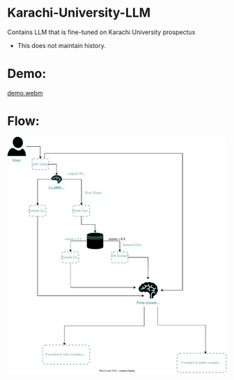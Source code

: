 # Karachi-University-LLM
Contains LLM that is fine-tuned on Karachi University prospectus
- This does not maintain history.


# Demo:
[demo.webm](https://github.com/user-attachments/assets/7d620c90-954e-434d-9815-461bcfc73596)

# Flow:
![Alt Text](https://github.com/MuhammadBilal848/ChatKU/blob/main/Logical%20Routing%20RAG%20with%20Fine-tuned%20LLM%20.drawio.svg)
